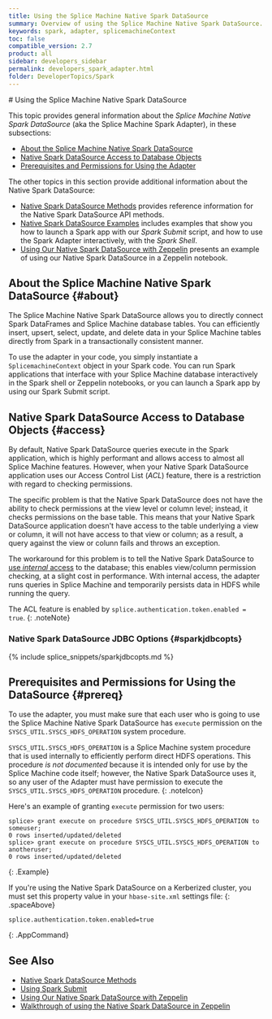 ```yaml
---
title: Using the Splice Machine Native Spark DataSource
summary: Overview of using the Splice Machine Native Spark DataSource.
keywords: spark, adapter, splicemachineContext
toc: false
compatible_version: 2.7
product: all
sidebar: developers_sidebar
permalink: developers_spark_adapter.html
folder: DeveloperTopics/Spark
---
```

<section>
<div class="TopicContent" data-swiftype-index="true" markdown="1">
# Using the Splice Machine Native Spark DataSource

This topic provides general information about the *Splice Machine Native Spark DataSource* (aka the Splice Machine Spark Adapter), in these subsections:
* [About the Splice Machine Native Spark DataSource](#about)
* [Native Spark DataSource Access to Database Objects](#access)
* [Prerequisites and Permissions for Using the Adapter](#prereq)

The other topics in this section provide additional information about the Native Spark DataSource:

* [Native Spark DataSource Methods](developers_spark_methods.html) provides reference information for the Native Spark DataSource API methods.
* [Native Spark DataSource Examples](developers_spark_submit.html) includes examples that show you how to launch a Spark app with our *Spark Submit* script, and how to use the Spark Adapter interactively, with the *Spark Shell*.
* [Using Our Native Spark DataSource with Zeppelin](developers_spark_zeppelin.html) presents an example of using our Native Spark DataSource in a Zeppelin notebook.

## About the Splice Machine Native Spark DataSource {#about}

The Splice Machine Native Spark DataSource allows you to directly connect Spark DataFrames and Splice Machine database tables. You can efficiently insert, upsert, select, update, and delete data in your Splice Machine tables directly from Spark in a transactionally consistent manner.

To use the adapter in your code, you simply instantiate a `SplicemachineContext` object in your Spark code. You can run Spark applications that interface with your Splice Machine database interactively in the Spark shell or Zeppelin notebooks, or you can launch a Spark app by using our Spark Submit script.

## Native Spark DataSource Access to Database Objects {#access}

By default, Native Spark DataSource queries execute in the Spark application, which is highly performant and allows access to almost all Splice Machine features. However, when your Native Spark DataSource application uses our Access Control List (*ACL*) feature, there is a restriction with regard to checking permissions.

The specific problem is that the Native Spark DataSource does not have the ability to check permissions at the view level or column level; instead, it checks permissions on the base table. This means that your Native Spark DataSource application doesn't have access to the table underlying a view or column, it will not have access to that view or column; as a result, a query against the view or colunn fails and throws an exception.

The workaround for this problem is to tell the Native Spark DataSource to [use *internal* access](#useinternal) to the database; this enables view/column permission checking, at a slight cost in performance. With internal access, the adapter runs queries in Splice Machine and temporarily persists data in HDFS while running the query.

The ACL feature is enabled by `splice.authentication.token.enabled = true`.
{: .noteNote}

### Native Spark DataSource JDBC Options {#sparkjdbcopts}
{% include splice_snippets/sparkjdbcopts.md %}

## Prerequisites and Permissions for Using the DataSource {#prereq}

To use the adapter, you must make sure that each user who is going to use the Splice Machine Native Spark DataSource has `execute` permission on the `SYSCS_UTIL.SYSCS_HDFS_OPERATION` system procedure.

   `SYSCS_UTIL.SYSCS_HDFS_OPERATION` is a Splice Machine system procedure that is used internally to efficiently perform direct HDFS operations. This procedure *is not documented* because it is intended only for use by the Splice Machine code itself; however, the Native Spark DataSource uses it, so any user of the Adapter must have permission to execute the `SYSCS_UTIL.SYSCS_HDFS_OPERATION` procedure.
   {: .noteIcon}

   Here's an example of granting `execute` permission for two users:
````
splice> grant execute on procedure SYSCS_UTIL.SYSCS_HDFS_OPERATION to someuser;
0 rows inserted/updated/deleted
splice> grant execute on procedure SYSCS_UTIL.SYSCS_HDFS_OPERATION to anotheruser;
0 rows inserted/updated/deleted
````
{: .Example}

If you're using the Native Spark DataSource on a Kerberized cluster, you must set this property value in your `hbase-site.xml` settings file:
{: .spaceAbove}
````
splice.authentication.token.enabled=true
````
{: .AppCommand}


## See Also
* [Native Spark DataSource Methods](developers_spark_methods.html)
* [Using Spark Submit](developers_spark_submit.html)
* [Using Our Native Spark DataSource with Zeppelin](developers_spark_zeppelin.html)
* <a href="https://www.splicemachine.com/the-splice-machine-native-spark-datasource" target="_blank">Walkthrough of using the Native Spark DataSource in Zeppelin</a>

</div>
</section>
